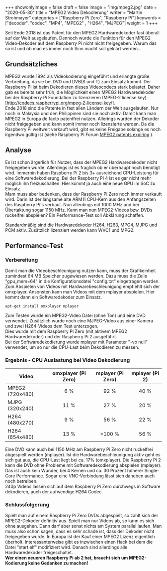 +++
showonlyimage = false
draft = false
image = "img/mpeg2.jpg"
date = "2020-05-30"
title = "MPEG2 Video Dekodierung"
writer = "Martin Strohmayer"
categories = ["Raspberry Pi Zero", "Raspberry Pi"]
keywords = ["decoder", "codec", "MP4", "MPEG2" , "H264", "MJPEG"]
weight = 1
+++


Seit Ende 2018 ist das Patent für den MPEG2 Hardwaredekoder fast überall auf der Welt ausgelaufen. Dennoch wurde die Funktion für den MPEG2 Video-Dekoder auf 
dem Raspberry Pi nicht nicht freigegeben. Warum das so ist und ob man es immer noch Sinn macht soll geklärt werden...
<!--more-->

## Grundsätzliches

MPEG2 wurde 1994 als Videokodierung eingeführt und erlangte große Verbreitung, da sie bei DVD und DVB(S und T) zum Einsatz kommt. Der Raspberry Pi ist beim Dekodieren dieses Videocodecs stark belastet. Daher gab es bereits sehr früh, die Möglichkeit einen MPEG2 Hardwaredekoder bei der Raspberry Pi Foundation zu lizenzieren (MPEG-2 license key)[http://codecs.raspberrypi.org/mpeg-2-license-key/].  
Ende 2018 sind die Patente in fast allen Ländern der Welt ausgelaufen. Nur noch in Malaysia und den Philippinen sind sie noch aktiv. Damit kann man MPEG2 in Europa de facto patentfrei nutzen. Allerings wurden der Dekoder nicht freigegeben und kann somit immer noch lizenzierte werden. Da die Raspberry Pi weltweit verkauft wird, gibt es keine Freigabe solange es noch irgendwo gültig ist (siehe Raspberry Pi Forum [MPEG2 patents expiring](https://www.raspberrypi.org/forums/viewtopic.php?t=201449) ).  

## Analyse

Es ist schon ärgerlich für Nutzer, dass der MPEG2 Hardwaredekoder nicht freigegeben wurde. Allerdings ist es fraglich ob er überhaupt noch benötigt wird. Immerhin haben Raspberry Pi 2 bis 3+ ausreichend CPU-Leistung für eine Softwaredekodierung. Bei der Raspberry Pi 4 ist es gar nicht mehr möglich ihn freizuschalten. Hier kommt ja auch eine neue GPU im SoC zu Einsatz.  
Mam muss aber bedenken, dass der Raspberry Pi Zero noch immer verkauft wird. Darin ist der langsame alte ARM11 CPU-Kern aus den Anfangszeiten des Raspberry Pi's verbaut. Nun allerdings mit 1000 MHz und bei Übertaktung sogar 1150 MHz. Kann man nun MPEG2-Videos bzw. DVDs ruckelfrei abspielen? Ein Performance-Test soll Abklärung schaffen.   

Standardmäßig sind die Hardwaredekoder H264, H263, MPG4, MJPG und PCM aktiv. Zusätzlich lizenziert werden kann WVC1 und MPG2. 


## Performance-Test

### Verbereitung

Damit man die Videobeschleunigung nutzen kann, muss der Grafikeinheit zumindest 64 MB Speicher zugewiesen werden. Dazu muss die Zeile "gpu_mem=64" in die Konfigurationsdatei "config.txt" eingetragen werden.  
Zum Abspielen von Videos mit Hardwarebeschleunigung empfiehlt sich der omxplayer. Ansonsten kann man Videos mit dem mplayer abspielen. Hier kommt dann ein Softwaredekoder zum Einsatz. 
  
```
apt-get install omxplayer mplayer
```

Zum Testen wurde ein MPEG2-Video Datei (ohne Ton) und eine DVD verwendet. Zusätzlich wurde noch eine MJPEG-Video aus einer Kamera und zwei H264-Videos dem Test unterzogen.  
Dies wurde mit dem Raspberry Pi Zero (mit aktivem MPEG2 Hardwaredekoder) und der Raspberry Pi 2 ausgeführt.  
Bei der Softwaredekodierung wurde mplayer mit Parameter "-vo null" verwendet, um so nur die CPU-Last beim Dekodieren zu messen.

 
### Ergebnis - CPU Auslastung bei Video Dekodierung

|Video            | omxplayer (Pi Zero) | mplayer (Pi Zero) | mplayer (Pi 2) |
|-----------------|:-------------------:|:-----------------:|:--------------:|
| MPEG2 (720x480) |  6 %                | 92 %              | 40 %           |
| MJPG (320x240)  | 11 %                | 27 %              | 20 %           |
| H264 (480x270)  |  9 %                | 56 %              | 22 %           |
| H264 (854x480)  | 13 %                | >100 %            | 56 %           |


Eine DVD kann auch bei 1150 MHz am Raspberry Pi Zero nicht ruckelfrei abgespielt werden (mplayer). Ist die Hardwarebeschleunigung aktiv geht es sich gut aus, die CPU-Last liegt bei ca. 17% (omxplayer). Die Raspberry Pi 2 kann die DVD ohne Probleme mit Softwaredekodierung abspielen (mplayer). Das ist auch kein Wunder, bei 4 Kernen und ca. 30 Prozent höherer Single-Core Performance. Sogar eine VNC-Verbindung lässt sich daneben auch noch betreiben.  
240p Videos lassen sich auf dem Raspberry Pi Zero durchwegs in Software dekodieren, auch der aufwendige H264 Codec. 


### Schlussfolgerung

Spielt man auf einem Raspberry Pi Zero DVDs abgespielt, so zahlt sich der MPEG2-Dekoder definitiv aus. Spielt man nur Videos ab, so kann es sich ohne ausgehen. Dann darf aber sonst nichts am System parallel laufen. Man muss also schon sagen, dass es sehr schade ist, dass der Dekoder nicht freigegeben wurde. In Europa ist der Kauf einer MPEG2 Lizenz eigentlich überholt. Interessanterweise gibt es inzwischen einen Hack bei dem die Datei "start.elf" modifiziert wird. Danach sind allerdings alle Hardwaredekoder freigeschaltet.  
**Wer einen neueren Raspberry Pi ab 2 hat, braucht sich um MPEG2-Kodierung keine Gedanken zu machen!** 


